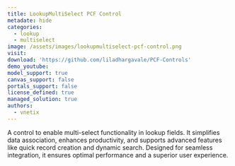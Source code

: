 ```yaml
---
title: LookupMultiSelect PCF Control
metadate: hide
categories:
  - lookup
  - multiselect
image: /assets/images/lookupmultiselect-pcf-control.png
visit: 
download: 'https://github.com/liladhargavale/PCF-Controls'
demo_youtube: 
model_support: true
canvas_support: false
portals_support: false
license_defined: true
managed_solution: true
authors:
  - vnetix
---
```

A control to enable multi-select functionality in lookup fields. It simplifies data association, enhances productivity, and supports advanced features like quick record creation and dynamic search. Designed for seamless integration, it ensures optimal performance and a superior user experience.
